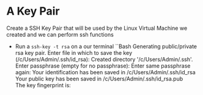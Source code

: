 # A Key Pair
Create a SSH Key Pair that will be used by the Linux Virtual  Machine we created and we can perform ssh functions
- Run a ```ssh-key -t rsa``` on a our terminal
``Bash
Generating public/private rsa key pair.
Enter file in which to save the key (/c/Users/Admin/.ssh/id_rsa): 
Created directory '/c/Users/Admin/.ssh'.
Enter passphrase (empty for no passphrase): 
Enter same passphrase again: 
Your identification has been saved in /c/Users/Admin/.ssh/id_rsa        
Your public key has been saved in /c/Users/Admin/.ssh/id_rsa.pub        
The key fingerprint is:
```
